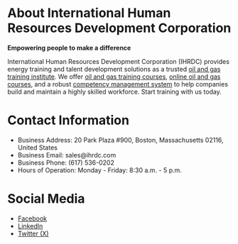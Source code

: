 # About International Human Resources Development Corporation

<strong>Empowering people to make a difference</strong>

International Human Resources Development Corporation (IHRDC) provides energy training and talent development solutions as a trusted <a href="https://ihrdc.com/">oil and gas training institute</a>. We offer <a href="https://ihrdc.com/instructional-programs/">oil and gas training courses</a>, <a href="https://ihrdc.com/e-learning-solutions/">online oil and gas courses</a>, and a robust <a href="https://ihrdc.com/competency-management/">competency management system</a> to help companies build and maintain a highly skilled workforce. Start training with us today.

# Contact Information

<ul><li>Business Address: 20 Park Plaza #900, Boston, Massachusetts 02116, United States</li>
<li>Business Email: sales@ihrdc.com</li>
<li>Business Phone: (617) 536-0202</li>
<li>Hours of Operation: Monday - Friday: 8:30 a.m. - 5 p.m.</li></ul>

# Social Media

<ul><li><a href="https://www.facebook.com/ihrdctraining">Facebook</a></li>
<li><a href="https://www.linkedin.com/company/ihrdc">LinkedIn</a></li>
<li><a href="https://x.com/IHRDCTraining">Twitter (X)</a></li></ul>

